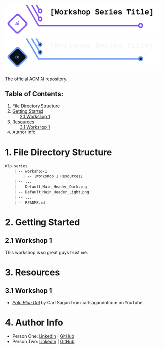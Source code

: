 <!-- 
    If you have any questions about this template, feel free to ask
    your Director for help!
-->


<!-- 
    SECTION: Header
    ---------
    Request new headers from you Director to fit your workshop!
-->

![Alt Text (This should be your workshop title written so it's screenreader-compatible)](./Default_Main_Header_Light.png#gh-light-mode-only)
![Alt Text (This should be your workshop title written so it's screenreader-compatible)](./Default_Main_Header_Dark.png#gh-dark-mode-only)

The official ACM AI <!-- Your Series Name --> repository.

## Table of Contents:

<!-- 
    SECTION: Table of Contents
    ---------
    Mandatory Sections:
        - File Directory Structure
        - Getting Started
            - Give an interesting description of your workshop!
            - E.g. you can use the marketing descriptiong (w/o the emojis
              and make the nouns general ('you' becomes 'the reader'))
        - Resources
            - Images, papers, etc
    Other Possible Sections:
        - Datasets
            - Separate from 'Resources' to distinguish between inspiration and
              things like datasets used in a notebook
        - Anything else you'd like, but try not to be redundant!
-->

<div class="alert alert-block alert-info">
<ol>
    <li><a href="#1-file-directory-structure">File Directory Structure</a></li>
    <li>
        <a href="#2-getting-started">Getting Started</a>
        <ul type="none">
            <li><a href="#21-workshop-1">2.1 Workshop 1</a></li>
        </ul>
    </li>
    <li>
        <a href="#3-resources">Resources</a>
        <ul type="none">
            <li><a href="#31-workshop-1">3.1 Workshop 1</a></li>
        </ul>
    </li>
    <li><a href="#4-author-info">Author Info</a></li>
</ol>
</div>

<!-- 
    SECTION: File Directory Structure
    ---------
    Write out your File Directory Structure below (make sure it's up-to-date)
-->

# 1. File Directory Structure

```bash
nlp-series
    | -- workshop-1
        | -- [Workshop 1 Resources]
    | -- ...
    | -- Default_Main_Header_Dark.png
    | -- Default_Main_Header_Light.png
    | -- ...
    | -- README.md
```

<!-- 
    SECTION: Getting Started
    ---------
    Brief description of your workshop here
-->

# 2. Getting Started

## 2.1 Workshop 1

<!-- 
    You can write something up for each worksop or use their marketing descriptions.
-->

This workshop is so great guys trust me.

<!-- 
    SECTION: Resources
    ---------
    Make sure to cite everything you use, whether directly or for inspiration!
-->

# 3. Resources

## 3.1 Workshop 1

<!-- 
    List all your resources for each workshop; DO NOT skimp on this part!
-->

- [*Pale Blue Dot*](https://www.youtube.com/watch?v=wupToqz1e2g&ab_channel=carlsagandotcom) by Carl Sagan from carlsagandotcom on YouTube

<!-- 
    SECTION: Author Info
    ---------
    Make sure to give yourself credit for your work by listing yourself and
    your partners below! Add your LinkedIn and GitHub!
-->

# 4. Author Info

- Person One: [LinkedIn](<!-- LinkedIn link -->) | [GitHub](<!-- GitHub link -->)
- Person Two: [LinkedIn](<!-- LinkedIn link -->) | [GitHub](<!-- GitHub link -->)
